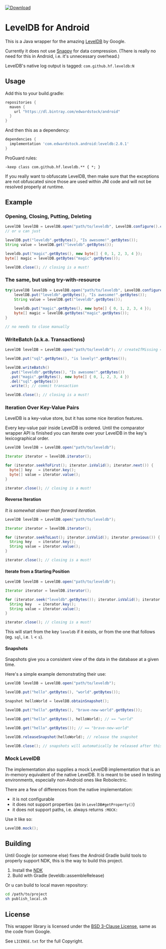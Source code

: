[ ![Download](https://api.bintray.com/packages/edwardstock/android/leveldb/images/download.svg) ](https://bintray.com/edwardstock/android/leveldb/)
# LevelDB for Android

This is a Java wrapper for the amazing
[LevelDB](https://github.com/google/leveldb) by Google.

Currently it does not use [Snappy](http://google.github.io/snappy/) for data
compression. (There is really no need for this in Android, i.e. it's unnecessary
overhead.)

LevelDB's native log output is tagged: `com.github.hf.leveldb:N`

## Usage

Add this to your build.gradle:

```groovy
repositories {
  maven {
    url "https://dl.bintray.com/edwardstock/android"
  }
}
```

And then this as a dependency:

```groovy
dependencies {
  implementation 'com.edwardstock.android:leveldb:2.0.1'
}
```

ProGuard rules:

```
-keep class com.github.hf.leveldb.** { *; }
```

If you really want to obfuscate LevelDB, then make sure that the exceptions are not obfuscated since those are used within JNI code and will not be resolved properly at runtime.

## Example

### Opening, Closing, Putting, Deleting

```java
LevelDB levelDB = LevelDB.open("path/to/leveldb", LevelDB.configure().createIfMissing(true));
// or u can just

levelDB.put("leveldb".getBytes(), "Is awesome!".getBytes());
String value = levelDB.get("leveldb".getBytes());

leveldb.put("magic".getBytes(), new byte[] { 0, 1, 2, 3, 4 });
byte[] magic = levelDB.getBytes("magic".getBytes());

levelDB.close(); // closing is a must!
```


### The same, but using try-with-resource
```java
try(LevelDB levelDb = LevelDB.open("path/to/leveldb", LevelDB.configure().createIfMissing(true))) {
    levelDB.put("leveldb".getBytes(), "Is awesome!".getBytes());
    String value = levelDB.get("leveldb".getBytes());
    
    leveldb.put("magic".getBytes(), new byte[] { 0, 1, 2, 3, 4 });
    byte[] magic = levelDB.getBytes("magic".getBytes());   
}

// no needs to close manually
```

### WriteBatch (a.k.a. Transactions)

```java
LevelDB levelDB = LevelDB.open("path/to/leveldb"); // createIfMissing == true

levelDB.put("sql".getBytes(), "is lovely!".getBytes());

levelDB.writeBatch()
  .put("leveldb".getBytes(), "Is awesome!".getBytes())
  .put("magic".getBytes(), new byte[] { 0, 1, 2, 3, 4 })
  .del("sql".getBytes())
  .write(); // commit transaction

levelDB.close(); // closing is a must!

```

### Iteration Over Key-Value Pairs

LevelDB is a key-value store, but it has some nice iteration features.

Every key-value pair inside LevelDB is ordered. Until the comparator wrapper API
is finished you can iterate over your LevelDB in the key's lexicographical order.

```java
LevelDB levelDB = LevelDB.open("path/to/leveldb");

Iterator iterator = levelDB.iterator();

for (iterator.seekToFirst(); iterator.isValid(); iterator.next()) {
  byte[] key   = iterator.key();
  byte[] value = iterator.value();
}

iterator.close(); // closing is a must!
```

#### Reverse Iteration

*It is somewhat slower than forward iteration.*

```java
LevelDB levelDB = LevelDB.open("path/to/leveldb");

Iterator iterator = levelDB.iterator();

for (iterator.seekToLast(); iterator.isValid(); iterator.previous()) {
  String key   = iterator.key();
  String value = iterator.value();
}

iterator.close(); // closing is a must!
```

#### Iterate from a Starting Position

```java
LevelDB levelDB = LevelDB.open("path/to/leveldb");

Iterator iterator = levelDB.iterator();

for (iterator.seek("leveldb".getBytes()); iterator.isValid(); iterator.next()) {
  String key   = iterator.key();
  String value = iterator.value();
}

iterator.close(); // closing is a must!
```

This will start from the key `leveldb` if it exists, or from the one that
follows (eg. `sql`, i.e. `l` < `s`).

#### Snapshots

Snapshots give you a consistent view of the data in the database at a given time.

Here's a simple example demonstrating their use:

```java
LevelDB levelDB = LevelDB.open("path/to/leveldb");

levelDB.put("hello".getBytes(), "world".getBytes());

Snapshot helloWorld = levelDB.obtainSnapshot();

levelDB.put("hello".getBytes(), "brave-new-world".getBytes());

levelDB.get("hello".getBytes(), helloWorld); // == "world"

levelDB.get("hello".getBytes()); // == "brave-new-world"

levelDB.releaseSnapshot(helloWorld); // release the snapshot

levelDB.close(); // snapshots will automatically be released after this
```

### Mock LevelDB

The implementation also supplies a mock LevelDB implementation that is an in-memory 
equivalent of the native LevelDB. It is meant to be used in testing environments,
especially non-Android ones like Robolectric.

There are a few of differences from the native implementation:

+ it is not configurable
+ it does not support properties (as in `LevelDB#getProperty()`)
+ it does not support paths, i.e. always returns `:MOCK:`

Use it like so:

```java
LevelDB.mock();
```

## Building

Until Google (or someone else) fixes the Android Gradle build tools to properly
support NDK, this is the way to build this project.

1. Install the [NDK](https://developer.android.com/ndk)
2. Build with Gradle (leveldb::assembleRelease)

Or u can build to local maven repository:
```bash
cd /path/to/project
sh publish_local.sh
```

## License

This wrapper library is licensed under the
[BSD 3-Clause License](http://opensource.org/licenses/BSD-3-Clause),
same as the code from Google.

See `LICENSE.txt` for the full Copyright.
